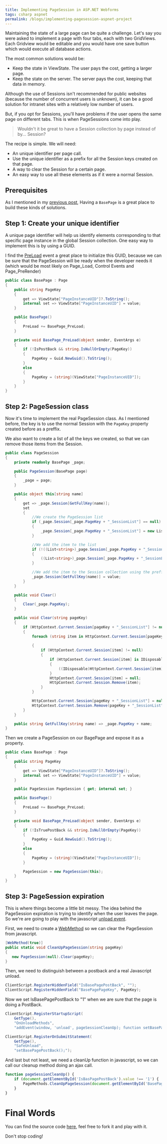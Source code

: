 ```yaml
---
title: Implementing PageSession in ASP.NET Webforms
tags: csharp aspnet
permalink: /blogs/implementing-pagesession-aspnet-project
---
```


Maintaining the state of a large page can be quite a challenge. Let's say you were asked to implement a page with four tabs, each with two GridViews. Each Gridview would be editable and you would have one save button which would execute all database actions.

The most common solutions would be:
 * Keep the state in ViewState. The user pays the cost, getting a larger page.
 * Keep the state on the server. The server pays the cost, keeping that data in memory.

Although the use of Sessions isn't recommended for public websites (because the number of concurrent users is unknown), it can be a good solution for intranet sites with a relatively low number of users.

But, if you opt for Sessions, you'll have problems if the user opens the same page on different tabs. This is when PageSessions come into play.

>Wouldn't it be great to have a Session collection by page instead of by... Session?

The recipe is simple. We will need:
 * An unique identifier per page call.
 * Use the unique identifier as a prefix for all the Session keys created on that page.
 * A way to clear the Session for a certain page.
 * An easy way to use all these elements as if it were a normal Session.

## Prerequisites

As I mentioned in my [previous post](http://www.hardkoded.com/blogs/implementing-base-page-aspnet-project), Having a `BasePage` is a great place to build these kinds of solutions.

## Step 1: Create your unique identifier

A unique page identifier will help us identify elements corresponding to that specific page instance in the global Session collection. One easy way to implement this is by using a GUID.

I find the [PreLoad](https://msdn.microsoft.com/en-us/library/system.web.ui.page.preload(v=vs.110).aspx) event a great place to initialize this GUID, because we can be sure that the PageSession will be ready when the developer needs it (which would be most likely on Page_Load, Control Events and Page_PreRender)

```cs
public class BasePage : Page
{
    public string PageKey
    {
        get => ViewState["PageInstanceUID"]?.ToString();
        internal set => ViewState["PageInstanceUID"] = value;
    }

    public BasePage()
    {
        PreLoad += BasePage_PreLoad;
    }

    private void BasePage_PreLoad(object sender, EventArgs e)
    {
        if (!IsPostBack && string.IsNullOrEmpty(PageKey))
        {
            PageKey = Guid.NewGuid().ToString();
        }
        else
        {
            PageKey = (string)(ViewState["PageInstanceUID"]);
        }
    }
}
```

## Step 2: PageSession class 

Now it's time to implement the real PageSession class. As I mentioned before, the key is to use the normal Session with the `PageKey` property created before as a preffix.

We also want to create a list of all the keys we created, so that we can remove those items from the Session.

```cs
public class PageSession
{
    private readonly BasePage _page;

    public PageSession(BasePage page)
    {
        _page = page;
    }

    public object this[string name]
    {
        get => _page.Session[GetFullKey(name)];
        set
        {
            //We create the PageSession list
            if (_page.Session[_page.PageKey + "_SessionList"] == null)
            {
                _page.Session[_page.PageKey + "_SessionList"] = new List<string>();
            }

            //We add the item to the list
            if (!((List<string>)_page.Session[_page.PageKey + "_SessionList"]).Contains(GetFullKey(name)))
            {
                ((List<string>)_page.Session[_page.PageKey + "_SessionList"]).Add(GetFullKey(name));
            }

            //We add the item to the Session collection using the preffix
            _page.Session[GetFullKey(name)] = value;
        }
    }

    public void Clear()
    {
        Clear(_page.PageKey);
    }

    public void Clear(string pageKey)
    {
        if (HttpContext.Current.Session[pageKey + "_SessionList"] != null)
        {
            foreach (string item in HttpContext.Current.Session[pageKey + "_SessionList"] as List<string>)
                
            {
                if (HttpContext.Current.Session[item] != null)
                {
                    if (HttpContext.Current.Session[item] is IDisposable)
                    {
                        ((IDisposable)HttpContext.Current.Session[item]).Dispose();
                    }
                    HttpContext.Current.Session[item] = null;
                    HttpContext.Current.Session.Remove(item);
                }
            }

            HttpContext.Current.Session[pageKey + "_SessionList"] = null;
            HttpContext.Current.Session.Remove(pageKey + "_SessionList");
        }
    }

    public string GetFullKey(string name) => _page.PageKey + name;
}
```

Then we create a PageSession on our BagePage and expose it as a property.

```cs
public class BasePage : Page
{
    public string PageKey
    {
        get => ViewState["PageInstanceUID"]?.ToString();
        internal set => ViewState["PageInstanceUID"] = value;
    }

    public PageSession PageSession { get; internal set; }

    public BasePage()
    {
        PreLoad += BasePage_PreLoad;
    }

    private void BasePage_PreLoad(object sender, EventArgs e)
    {
        if (!IsTruePostBack && string.IsNullOrEmpty(PageKey))
        {
            PageKey = Guid.NewGuid().ToString();
        }
        else
        {
            PageKey = (string)(ViewState["PageInstanceUID"]);
        }

        PageSession = new PageSession(this);
    }
}
```

## Step 3: PageSession expiration

This is where things become a little bit messy. The idea behind the PageSession expiration is trying to identify when the user leaves the page. So we're are going to play with the javascript [unload event](https://developer.mozilla.org/en-US/docs/Web/Events/unload).

First, we need to create a [WebMethod](https://msdn.microsoft.com/en-us/library/system.web.services.webmethodattribute(v=vs.110).aspx) so we can clear the PageSession from javascript.

```cs
[WebMethod(true)]
public static void CleanUpPageSession(string pageKey)
{
   new PageSession(null).Clear(pageKey);
}
```

Then, we need to distinguish between a postback and a real Javascript unload.

```cs
ClientScript.RegisterHiddenField("IsBasePagePostBack", "");
ClientScript.RegisterHiddenField("BasePagePageKey", PageKey);
```

Now we set IsBasePagePostBack to "1" when we are sure that the page is doing a PostBack.

```cs
ClientScript.RegisterStartupScript(
    GetType(), 
    "OnUnloadMethods",
    "addEvent(window, 'unload', pageSessionCleanUp); function setBasePagePostBack(){{document.getElementById('IsBasePagePostBack').value = '1'; return true;}};", true);

ClientScript.RegisterOnSubmitStatement(
    GetType(), 
    "SafeUnload", 
    "setBasePagePostBack();");
```

And last but not least, we need a cleanUp function in javascript, so we can call our cleanup method doing an ajax call.

```js
function pageSessionCleanUp() {
    if (document.getElementById('IsBasPagePostBack').value !== '1') {
        PageMethods.CleanUpPageSession(document.getElementById('BasePagePageKey').value);
    }
}
```

# Final Words

You can find the source code [here](https://github.com/kblok/PageSessionDemo), feel free to fork it and play with it.

Don't stop coding!



